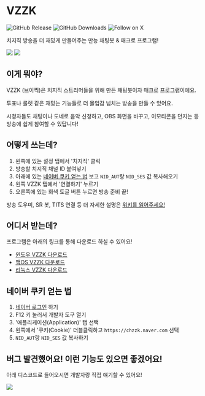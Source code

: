 # VZZK
![GitHub Release](https://img.shields.io/github/v/release/auejin/vzzk-bot)
![GitHub Downloads](https://img.shields.io/github/downloads/auejin/vzzk-bot/total)
![Follow on X](https://img.shields.io/twitter/follow/sardinevish)

치지직 방송을 더 재밌게 만들어주는 만능 채팅봇 & 매크로 프로그램!

![](https://i.imgur.com/ENX9xn2.gif)
![](https://i.imgur.com/RyyySM6.gif)

## 이게 뭐야?

VZZK (브이찍)은 치지직 스트리머들을 위해 만든 채팅봇이자 매크로 프로그램이에요.

투표나 룰렛 같은 재밌는 기능들로 더 몰입감 넘치는 방송을 만들 수 있어요.

시청자들도 채팅이나 도네로 음악 신청하고, OBS 화면을 바꾸고, 이모티콘을 던지는 등 방송에 쉽게 참여할 수 있답니다!

## 어떻게 쓰는데?

1. 왼쪽에 있는 설정 탭에서 '치지직' 클릭
2. 방송할 치지직 채널 ID 붙여넣기
3. 아래에 있는 [네이버 쿠키 얻는 법](#네이버-쿠키-얻는-법) 보고 `NID_AUT`랑 `NID_SES` 값 복사해오기
4. 왼쪽 VZZK 탭에서 '연결하기' 누르기
5. 오른쪽에 있는 회색 토글 버튼 누르면 방송 준비 끝!

방송 도우미, SR 봇, TITS 연결 등 더 자세한 설명은 [위키를 읽어주세요!](https://github.com/auejin/vzzk-bot/wiki)

## 어디서 받는데?

프로그램은 아래의 링크를 통해 다운로드 하실 수 있어요!
- [윈도우 VZZK 다운로드](https://github.com/auejin/vzzk-bot/releases/latest/download/Vzzk_Windows.msi.zip)
- [맥OS VZZK 다운로드](https://github.com/auejin/vzzk-bot/releases/latest/download/Vzzk_Mac.app.tar.gz)
- [리눅스 VZZK 다운로드](https://github.com/auejin/vzzk-bot/releases/latest/download/Vzzk_Ubuntu.AppImage.tar.gz)

## 네이버 쿠키 얻는 법

1. [네이버 로그인](https://nid.naver.com/nidlogin.login?svctype=262144&url=https%3A%2F%2Fchzzk.naver.com%2F328e7f44058c9ed319417ed930079985) 하기
2. F12 키 눌러서 개발자 도구 열기
3. '애플리케이션(Application)' 탭 선택
4. 왼쪽에서 '쿠키(Cookie)' 더블클릭하고 `https://chzzk.naver.com` 선택
5. `NID_AUT`랑 `NID_SES` 값 복사하기

## 버그 발견했어요! 이런 기능도 있으면 좋겠어요!

아래 디스코드로 들어오시면 개발자랑 직접 얘기할 수 있어요!

[![](https://dcbadge.limes.pink/api/server/HfycCNdUCF)](https://discord.gg/HfycCNdUCF)
